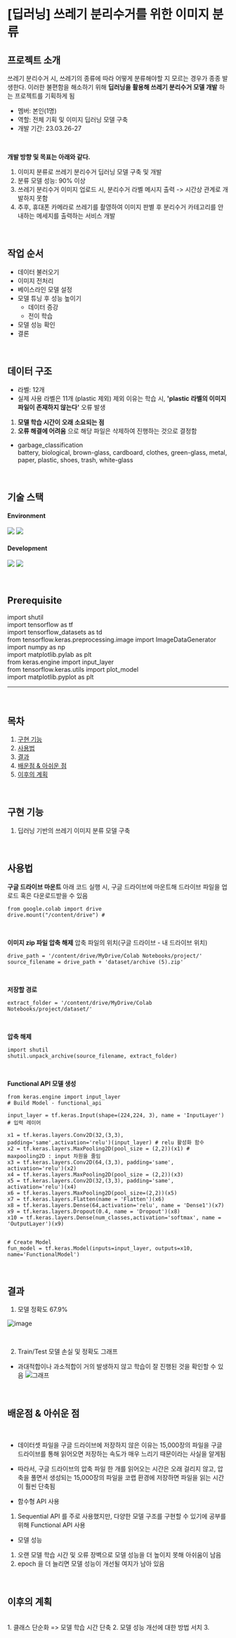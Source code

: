 # [딥러닝] 쓰레기 분리수거를 위한 이미지 분류

## 프로젝트 소개
쓰레기 분리수거 시, 쓰레기의 종류에 따라 어떻게 분류해야할 지 모르는 경우가 종종 발생한다.
이러한 불편함을 해소하기 위해 **딥러닝을 활용해 쓰레기 분리수거 모델 개발** 하는 프로젝트를 기획하게 됨
<br>

* 멤버: 본인(1명)
* 역할: 전체 기획 및 이미지 딥러닝 모델 구축
* 개발 기간: 23.03.26-27
<br>

**개발 방향 및 목표는 아래와 같다.**
1. 이미지 분류로 쓰레기 분리수거 딥러닝 모델 구축 및 개발
2. 분류 모델 성능: 90% 이상
3. 쓰레기 분리수거 이미지 업로드 시, 분리수거 라벨 메시지 출력 -> 시간상 관계로 개발하지 못함
4. 추후, 휴대폰 카메라로 쓰레기를 촬영하여 이미지 판별 후 분리수거 카테고리를 안내하는 메세지를 출력하는 서비스 개발
<br>

## 작업 순서
* 데이터 불러오기
* 이미지 전처리
* 베이스라인 모델 설정
* 모델 튜닝 후 성능 높이기
  * 데이터 증강
  * 전이 학습
* 모델 성능 확인
* 결론
 
 <br>

## 데이터 구조
* 라벨: 12개
* 실제 사용 라벨은 11개 (plastic 제외) 제외 이유는 학습 시, **'plastic 라벨의 이미지 파일이 존재하지 않는다'** 오류 발생   
1. **모델 학습 시간이 오래 소요되는 점**
2. **오류 해결에 어려움** 으로 해당 파일은 삭제하여 진행하는 것으로 결정함


* garbage_classification   
battery, biological, brown-glass, cardboard, clothes, green-glass, metal, paper, plastic, shoes, trash, white-glass

<br>

## 기술 스택
#### Environment
<img src="https://img.shields.io/badge/Google Colab-F9AB00?style=for-the-badge&logo=Google Colab&logoColor=white"/> <img src="https://img.shields.io/badge/windows-0078D6?style=for-the-badge&logo=windows&logoColor=white"/>


#### Development
<img src="https://img.shields.io/badge/Keras-D00000?style=for-the-badge&logo=Keras&logoColor=white"> <img src="https://img.shields.io/badge/python-3776AB?style=for-the-badge&logo=python&logoColor=white"> 
 
<br>
  
## Prerequisite

import shutil   
import tensorflow as tf   
import tensorflow_datasets as td   
from tensorflow.keras.preprocessing.image import ImageDataGenerator   
import numpy as np   
import matplotlib.pylab as plt   
from keras.engine import input_layer   
from tensorflow.keras.utils import plot_model   
import matplotlib.pyplot as plt   




---
<br>

## 목차
1. [구현 기능](#구현-기능)
2. [사용법](#사용법)
3. [결과](#결과)
4. [배운점 & 아쉬운 점](#배운점-&-아쉬운-점)
5. [이후의 계획](#이후의-계획)
<br>

## 구현 기능
1. 딥러닝 기반의 쓰레기 이미지 분류 모델 구축
<br>

## 사용법

**구글 드라이브 마운트**
아래 코드 실행 시, 구글 드라이브에 마운트해 드라이브 파일을 업로드 혹은 다운로드받을 수 있음
```
from google.colab import drive
drive.mount("/content/drive") # 
```
<br>

**이미지 zip 파일 압축 해제**
압축 파일의 위치(구글 드라이브 - 내 드라이브 위치)
``` 
drive_path = '/content/drive/MyDrive/Colab Notebooks/project/'
source_filename = drive_path + 'dataset/archive (5).zip'
```
<br>

**저장할 경로**
```
extract_folder = '/content/drive/MyDrive/Colab Notebooks/project/dataset/'
```
<br>

**압축 해제**
```
import shutil
shutil.unpack_archive(source_filename, extract_folder)
```
<br>

**Functional API 모델 생성**
```
from keras.engine import input_layer
# Build Model - functional_api

input_layer = tf.keras.Input(shape=(224,224, 3), name = 'InputLayer') # 입력 레이어

x1 = tf.keras.layers.Conv2D(32,(3,3), padding='same',activation='relu')(input_layer) # relu 활성화 함수 
x2 = tf.keras.layers.MaxPooling2D(pool_size = (2,2))(x1) # maxpooling2D : input 차원을 줄임
x3 = tf.keras.layers.Conv2D(64,(3,3), padding='same', activation='relu')(x2)
x4 = tf.keras.layers.MaxPooling2D(pool_size = (2,2))(x3)
x5 = tf.keras.layers.Conv2D(32,(3,3), padding='same', activation='relu')(x4)
x6 = tf.keras.layers.MaxPooling2D(pool_size=(2,2))(x5)
x7 = tf.keras.layers.Flatten(name = 'Flatten')(x6)
x8 = tf.keras.layers.Dense(64,activation='relu', name = 'Dense1')(x7)
x9 = tf.keras.layers.Dropout(0.4, name = 'Dropout')(x8)
x10 = tf.keras.layers.Dense(num_classes,activation='softmax', name = 'OutputLayer')(x9)


# Create Model
fun_model = tf.keras.Model(inputs=input_layer, outputs=x10, name='FunctionalModel')
```
<br>


## 결과
1) 모델 정확도 67.9%

![image](https://user-images.githubusercontent.com/122415320/235335209-b12f9abe-8fc1-45cb-8ba2-e818aefc01c5.png)

<br>


2) Train/Test 모델 손실 및 정확도 그래프

* 과대적합이나 과소적합이 거의 발생하지 않고 학습이 잘 진행된 것을 확인할 수 있음
![그래프](https://user-images.githubusercontent.com/122415320/235342956-e6048d32-58a0-4d14-be72-4f6e91dc242f.jpg)
<br>


## 배운점 & 아쉬운 점
<br>
  
 * 데이터셋 파일을 구글 드라이브에 저장하지 않은 이유는 15,000장의 파일을 구글 드라이브를 통해 읽어오면 저장하는 속도가 매우 느리기 때문이라는 사실을 알게됨
  
 * 따라서, 구글 드라이브의 압축 파일 한 개를 읽어오는 시간은 오래 걸리지 않고, 압축을 풀면서 생성되는 15,000장의 파일을 코랩 환경에 저장하면 파일을 읽는 시간이 훨씬 단축됨
 
 * 함수형 API 사용
1. Sequential API 를 주로 사용했지만, 다양한 모델 구조를 구현할 수 있기에 공부를 위해 Functional API  사용

* 모델 성능
1. 오랜 모델 학습 시간 및 오류 장벽으로 모델 성능을 더 높이지 못해 아쉬움이 남음
2. epoch 을 더 늘리면 모델 성능이 개선될 여지가 남아 있음

<br>


## 이후의 계획
<br>
1. 클래스 단순화 => 모델 학습 시간 단축
2. 모델 성능 개선에 대한 방법 서치
3. 



